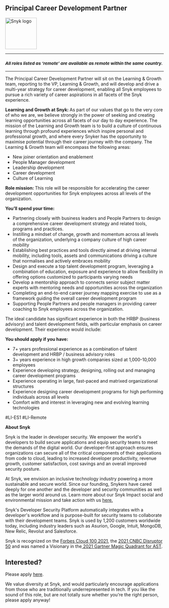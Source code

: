 Principal Career Development Partner
---

<img src="https://res.cloudinary.com/snyk/image/upload/v1537345894/press-kit/brand/logo-black.png" width="100" alt="Snyk logo" />

<hr>
<h3><em><strong><sub>All roles listed as ‘remote’ are available as remote within the same country.</sub></strong></em></h3>
<hr>
<p><span style="font-weight: 400;">The </span>Principal Career Development Partner<span style="font-weight: 400;"> will sit on the Learning &amp; Growth team, reporting to the VP, Learning &amp; Growth, and will develop and drive a multi-year strategy for career development, enabling all Snyk employees to pursue a rich variety of career aspirations in all facets of the Snyk experience.&nbsp;</span></p>
<p><strong>Learning and Growth at Snyk: </strong><span style="font-weight: 400;">As part of our values that go to the very core of who we are, we believe strongly in the power of seeking and creating learning opportunities across all facets of our day to day experience. The mission of the Learning and Growth team is to build a culture of continuous learning through profound experiences which inspire personal and professional growth, and where every Snyker has the opportunity to maximise potential through their career journey with the company. The Learning &amp; Growth team will encompass the following areas:&nbsp;</span></p>
<ul>
<li style="font-weight: 400;"><span style="font-weight: 400;">New joiner orientation and enablement</span></li>
<li style="font-weight: 400;"><span style="font-weight: 400;">People Manager development</span></li>
<li style="font-weight: 400;"><span style="font-weight: 400;">Leadership development</span></li>
<li style="font-weight: 400;"><span style="font-weight: 400;">Career development</span></li>
<li style="font-weight: 400;"><span style="font-weight: 400;">Culture of Learning</span></li>
</ul>
<p><strong>Role mission: </strong><span style="font-weight: 400;">This role will be responsible for accelerating the career development opportunities for Snyk employees across all levels of the organization.&nbsp;</span></p>
<p><strong>You’ll spend your time:&nbsp;</strong></p>
<ul>
<li style="font-weight: 400;"><span style="font-weight: 400;">Partnering closely with business leaders and People Partners to design a comprehensive career development strategy and related tools, programs and practices.</span></li>
<li style="font-weight: 400;"><span style="font-weight: 400;">Instilling a mindset of change, growth and momentum across all levels of the organization, underlying a company culture of high career mobility</span></li>
<li style="font-weight: 400;"><span style="font-weight: 400;">Establishing best practices and tools directly aimed at driving internal mobility, including tools, assets and communications driving a culture that normalises and actively embraces mobility</span></li>
<li style="font-weight: 400;"><span style="font-weight: 400;">Design and execute a top talent development program, leveraging a combination of education, exposure and experience to allow flexibility in offering options customized to participants varying needs</span></li>
<li style="font-weight: 400;"><span style="font-weight: 400;">Develop a mentorship approach to connects senior subject matter experts with mentoring needs and opportunities across the organization</span></li>
<li style="font-weight: 400;"><span style="font-weight: 400;">Completing an end-to-end career journey mapping exercise to use as a framework guiding the overall career development program</span></li>
<li style="font-weight: 400;"><span style="font-weight: 400;">Supporting People Partners and people managers in providing career coaching to Snyk employees across the organization.&nbsp;</span></li>
</ul>
<p><span style="font-weight: 400;">The ideal candidate has significant experience in both the HRBP (business advisory) and talent development fields, with particular emphasis on career development. Their experience would include:&nbsp;</span></p>
<p><strong>You should apply if you have:</strong></p>
<ul>
<li style="font-weight: 400;"><span style="font-weight: 400;">7+ years professional experience as a combination of talent development and HRBP / business advisory roles</span></li>
<li style="font-weight: 400;"><span style="font-weight: 400;">3+ years experience in high growth companies sized at 1,000-10,000 employees</span></li>
<li style="font-weight: 400;"><span style="font-weight: 400;">Experience developing strategy, designing, rolling out and managing career development programs</span></li>
<li style="font-weight: 400;"><span style="font-weight: 400;">Experience operating in large, fast-paced and matrixed organizational structures</span></li>
<li style="font-weight: 400;"><span style="font-weight: 400;">Experience designing career development programs for high performing individuals across all levels&nbsp;</span></li>
<li style="font-weight: 400;"><span style="font-weight: 400;">Comfort with and interest in leveraging new and evolving learning technologies</span></li>
</ul>
<p><span style="font-weight: 400;">#LI-ES1 #LI-Remote</span></p><div class="content-conclusion"><p><strong>About Snyk</strong></p>
<p><span style="font-weight: 400;">Snyk is the leader in developer security. We empower the world's developers to build secure applications and equip security teams to meet the demands of the digital world. Our developer-first approach ensures organizations can secure all of the critical components of their applications from code to cloud, leading to increased developer productivity, revenue growth, customer satisfaction, cost savings and an overall improved security posture.&nbsp;</span></p>
<p><span style="font-weight: 400;">At Snyk, we envision an inclusive technology industry powering a more sustainable and secure world.</span> <span style="font-weight: 400;">Since our founding, Snykers have cared deeply for one another and the developer and security communities as well as the larger world around us. Learn more about our Snyk Impact social and environmental mission and take action with us </span><a href="https://snyk.io/about/snyk-impact/"><span style="font-weight: 400;">here.</span></a></p>
<p><span style="font-weight: 400;">Snyk's Developer Security Platform automatically integrates with a developer's workflow and is purpose-built for security teams to collaborate with their development teams. Snyk is used by 1,200 customers worldwide today, including industry leaders such as Asurion, Google, Intuit, MongoDB, New Relic, Revolut and Salesforce.</span></p>
<p><span style="font-weight: 400;">Snyk is recognized on the </span><a href="https://www.forbes.com/cloud100/#6f24b5ba5f94"><span style="font-weight: 400;">Forbes Cloud 100 2021</span></a><span style="font-weight: 400;">, the </span><a href="https://www.cnbc.com/2021/05/25/these-are-the-2021-cnbc-disruptor-50-companies.html"><span style="font-weight: 400;">2021 CNBC Disruptor 50</span></a><span style="font-weight: 400;"> and was named a Visionary in the</span><a href="https://snyk.io/blog/snyk-visionary-2021-gartner-magic-quadrant-for-ast/"><span style="font-weight: 400;"> 2021 Gartner Magic Quadrant for AST</span></a><span style="font-weight: 400;">.</span></p></div>

Interested?
---

Please apply [here](https://boards.greenhouse.io/snyk/jobs/5925325002#app).

We value diversity at Snyk, and would particularly encourage applications from those who are traditionally underrepresented in tech.
If you like the sound of this role, but are not totally sure whether you’re the right person, please apply anyway!
